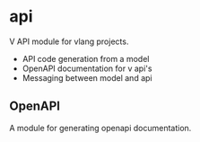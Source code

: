 # api

V API module for vlang projects.

- API code generation from a model
- OpenAPI documentation for v api's
- Messaging between model and api

## OpenAPI

A module for generating openapi documentation.
